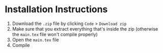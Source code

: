 # Installation Instructions

1. Download the `.zip` file by clicking `Code` > `Download zip`
2. Make sure that you extract everything that's inside the zip (otherwise the `main.tex` file won't compile properly)
3. Open the `main.tex` file
4. Compile